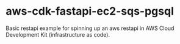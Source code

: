 # aws-cdk-fastapi-ec2-sqs-pgsql
Basic restapi example for spinning up an aws restapi in AWS Cloud Development Kit (infrastructure as code).
